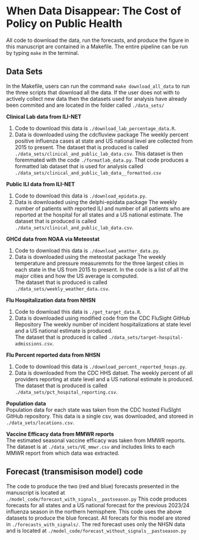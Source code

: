 # When Data Disappear: The Cost of Policy on Public Health

All code to download the data, run the forecasts, and produce the figure in this manuscript are contained in a Makefile. 
The entire pipeline can be run by typing `make` in the terminal. 

## Data Sets 

In the Makefile, users can run the command `make download_all_data` to run the three scripts that download all the data. 
If the user does not with to actively collect new data then the datasets used for analysis have already been commited and are located in the folder called `./data_sets/`

**Clinical Lab data from ILI-NET**    
1. Code to download this data is `./download_lab_percentage_data.R`.
2. Data is downloaded using the cdcfluview package
The weekly percent positive influenza cases at state and US national level are collected from 2015 to present.
The dataset that is produced is called `./data_sets/clinical_and_public_lab_data.csv`. 
This dataset is then foremmated with the code `./formatlab_data.py`. That code produces a formatted lab dataset that is used for analysis called `./data_sets/clinical_and_public_lab_data__formatted.csv`

**Public ILI data from ILI-NET**    
1. Code to download this data is `./download_epidata.py`.
2. Data is downloaded using the delphi-epidata package
The weekly number of patients with reported ILI and number of all patients who are reported at the hospital for all states and a US national estimate.
The dataset that is produced is called `./data_sets/clinical_and_public_lab_data.csv`. 

**GHCd data from NOAA via Meteostat**    
1. Code to download this data is `./download_weather_data.py`.
2. Data is downloaded using the meteostat package
The weekly temperature and pressure measuremnts for the three largest cities in each state in the US from 2015 to present.
In the code is a list of all the major cities and how the US average is computed.  
The dataset that is produced is called `./data_sets/weekly_weather_data.csv`. 

**Flu Hospitalization data from NHSN**    
1. Code to download this data is `./get_target_data.R`.
2. Data is downloaded using modified code from the CDC FluSight GitHub Repository
The weekly number of incident hospitalizations at state level and a US national estimate is produced.   
The dataset that is produced is called `./data_sets/target-hospital-admissions.csv`.

**Flu Percent reported data from NHSN**
1. Code to download this data is `./download_percent_reported_hosps.py`.
2. Data is downloaded from the CDC HHS datset.
The weekly percent of all providers reporting at state level and a US national estimate is produced.   
The dataset that is produced is called `./data_sets/pct_hospital_reporting.csv`.

**Population data**   
Population data for each state was taken from the CDC hosted FluSIght GitHub repository. 
This data is a single csv, was downloaded, and storeed in `./data_sets/locations.csv`.

**Vaccine Efficacy data from MMWR reports**   
The estimated seasonal vaccine efficacy was taken from MMWR reports. 
The dataset is at `./data_sets/VE_mmwr.csv` and includes links to each MMWR report from which data was extracted. 


## Forecast (transmisison model) code
The code to produce the two (red and blue) forecasts presented in the manuscript is located at `./model_code/forecast_with_signals__pastseason.py`
This code produces forecasts for all states and a US national forecast for the previous 2023/24 influenza season in the northern hemisphere. 
This code uses the above datasets to produce the blue forecast. All forecats for this model are stored in `./forecasts_with_signals/`.
The red forecast uses only the NHSN data and is located at `./model_code/forecast_without_signals__pastseason.py`







